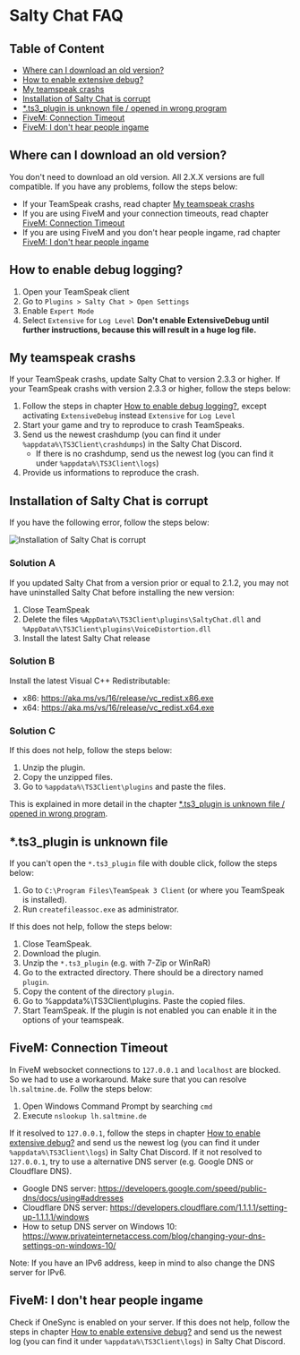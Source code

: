 # Salty Chat FAQ

## Table of Content

- [Where can I download an old version?](#where-can-i-download-an-old-version)
- [How to enable extensive debug?](#how-to-enable-extensive-debug)
- [My teamspeak crashs](#my-teamspeak-crashs)
- [Installation of Salty Chat is corrupt](#installation-of-salty-chat-is-corrupt)
- [*.ts3_plugin is unknown file / opened in wrong program](#ts3_plugin-is-unknown-file)
- [FiveM: Connection Timeout](#fivem-connection-timeout)
- [FiveM: I don't hear people ingame](#fivem-i-dont-hear-people-ingame)

## Where can I download an old version?

You don't need to download an old version. All 2.X.X versions are full compatible. If you have any problems, follow the steps below:

- If your TeamSpeak crashs, read chapter [My teamspeak crashs](#my-teamspeak-crashs)
- If you are using FiveM and your connection timeouts, read chapter [FiveM: Connection Timeout](#fivem-connection-timeout)
- If you are using FiveM and you don't hear people ingame, rad chapter [FiveM: I don't hear people ingame](#fivem-i-dont-hear-people-ingame)

## How to enable debug logging?

1. Open your TeamSpeak client
2. Go to `Plugins > Salty Chat > Open Settings`
3. Enable `Expert Mode`
4. Select `Extensive` for `Log Level`
**Don't enable ExtensiveDebug until further instructions, because this will result in a huge log file.**

## My teamspeak crashs

If your TeamSpeak crashs, update Salty Chat to version 2.3.3 or higher. If your TeamSpeak crashs with version 2.3.3 or higher, follow the steps below:

1. Follow the steps in chapter [How to enable debug logging?](#how-to-enable-extensive-debug), except activating `ExtensiveDebug` instead `Extensive` for `Log Level`
2. Start your game and try to reproduce to crash TeamSpeaks.
3. Send us the newest crashdump (you can find it under `%appdata%\TS3Client\crashdumps`) in the Salty Chat Discord.
    - If there is no crashdump, send us the newest log (you can find it under `%appdata%\TS3Client\logs`)
4. Provide us informations to reproduce the crash.

## Installation of Salty Chat is corrupt

If you have the following error, follow the steps below:

![Installation of Salty Chat is corrupt](https://github.com/Hanashi/saltychat-faq/raw/main/images/installationCorrupt.png)

### Solution A

If you updated Salty Chat from a version prior or equal to 2.1.2, you may not have uninstalled Salty Chat before installing the new version:

1. Close TeamSpeak
2. Delete the files `%AppData%\TS3Client\plugins\SaltyChat.dll` and `%AppData%\TS3Client\plugins\VoiceDistortion.dll`
3. Install the latest Salty Chat release

### Solution B

Install the latest Visual C++ Redistributable:
- x86: https://aka.ms/vs/16/release/vc_redist.x86.exe
- x64: https://aka.ms/vs/16/release/vc_redist.x64.exe

### Solution C

If this does not help, follow the steps below:

1. Unzip the plugin.
2. Copy the unzipped files.
3. Go to `%appdata%\TS3Client\plugins` and paste the files.

This is explained in more detail in the chapter [*.ts3_plugin is unknown file / opened in wrong program](#ts3_plugin-is-unknown-file).

## *.ts3_plugin is unknown file

If you can't open the `*.ts3_plugin` file with double click, follow the steps below:

1. Go to `C:\Program Files\TeamSpeak 3 Client` (or where you TeamSpeak is installed).
2. Run `createfileassoc.exe` as administrator.

If this does not help, follow the steps below:

1. Close TeamSpeak.
2. Download the plugin.
3. Unzip the `*.ts3_plugin` (e.g. with 7-Zip or WinRaR)
4. Go to the extracted directory. There should be a directory named `plugin`.
5. Copy the content of the directory `plugin`.
6. Go to %appdata%\TS3Client\plugins. Paste the copied files.
7. Start TeamSpeak. If the plugin is not enabled you can enable it in the options of your teamspeak.

## FiveM: Connection Timeout

In FiveM websocket connections to `127.0.0.1` and `localhost` are blocked. So we had to use a workaround. Make sure that you can resolve `lh.saltmine.de`. Follw the steps below:

1. Open Windows Command Prompt by searching `cmd`
2. Execute `nslookup lh.saltmine.de`

If it resolved to `127.0.0.1`, follow the steps in chapter [How to enable extensive debug?](#how-to-enable-extensive-debug) and send us the newest log (you can find it under `%appdata%\TS3Client\logs`) in Salty Chat Discord. If it not resolved to `127.0.0.1`, try to use a alternative DNS server (e.g. Google DNS or Cloudflare DNS).

- Google DNS server: https://developers.google.com/speed/public-dns/docs/using#addresses
- Cloudflare DNS server: https://developers.cloudflare.com/1.1.1.1/setting-up-1.1.1.1/windows
- How to setup DNS server on Windows 10: https://www.privateinternetaccess.com/blog/changing-your-dns-settings-on-windows-10/

Note: If you have an IPv6 address, keep in mind to also change the DNS server for IPv6.

## FiveM: I don't hear people ingame

Check if OneSync is enabled on your server. If this does not help, follow the steps in chapter [How to enable extensive debug?](#how-to-enable-extensive-debug) and send us the newest log (you can find it under `%appdata%\TS3Client\logs`) in Salty Chat Discord.
